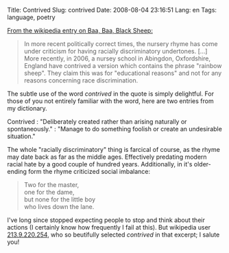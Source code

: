 Title: Contrived
Slug: contrived
Date: 2008-08-04 23:16:51
Lang: en
Tags: language, poetry

[From the wikipedia entry on Baa, Baa, Black Sheep:][1]

> In more recent politically correct times, the nursery rhyme has come under
> criticism for having racially discriminatory undertones. [...] More recently,
> in 2006, a nursey school in Abingdon, Oxfordshire, England have contrived
> a version which contains the phrase "rainbow sheep". They claim this was for
> "educational reasons" and not for any reasons concerning race discrimination.

The subtle use of the word *contrived* in the quote is simply delightful. For those of you not entirely familiar with the word, here are two entries from my dictionary.

Contrived
: "Deliberately created rather than arising naturally or spontaneously."
: "Manage to do something foolish or create an undesirable situation."

The whole "racially discriminatory" thing is farcical of course, as the rhyme may date back as far as the middle ages. Effectively predating modern racial hate by a good couple of hundred years. Additionally, in it's older-ending form the rhyme criticized social imbalance:

> Two for the master,  
> one for the dame,  
> but none for the little boy  
> who lives down the lane.

I've long since stopped expecting people to stop and think about their actions (I certainly know how frequently I fail at this). But wikipedia user [213.9.220.254][2], who so beutifully selected *contrived* in that excerpt; I salute you!

[1]: http://en.wikipedia.org/wiki/Baa,_Baa,_Black_Sheep
[2]: http://en.wikipedia.org/wiki/Special:Contributions/213.9.220.254